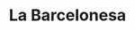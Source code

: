 ---
title: "La Barcelonesa"
url: /ciudad-autonoma-de-buenos-aires/la-barcelonesa/
shop: panadería
---